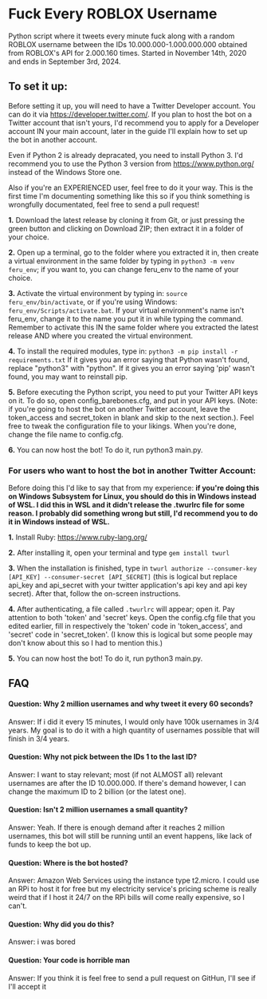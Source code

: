 # Fuck Every ROBLOX Username
Python script where it tweets every minute fuck along with a random ROBLOX username between the IDs 10.000.000-1.000.000.000 obtained from ROBLOX's API for 2.000.160 times.
Started in November 14th, 2020 and ends in September 3rd, 2024.
 
## To set it up:
Before setting it up, you will need to have a Twitter Developer account. You can do it via https://developer.twitter.com/. If you plan to host the bot on a Twitter account that isn't yours, I'd recommend you to apply for a Developer account IN your main account, later in the guide I'll explain how to set up the bot in another account. 

Even if Python 2 is already depracated, you need to install Python 3. I'd recommend you to use the Python 3 version from https://www.python.org/ instead of the Windows Store one.

Also if you're an EXPERIENCED user, feel free to do it your way. This is the first time I'm documenting something like this so if you think something is wrongfully documentated, feel free to send a pull request!

**1.** Download the latest release by cloning it from Git, or just pressing the green button and clicking on Download ZIP; then extract it in a folder of your choice.

**2.** Open up a terminal, go to the folder where you extracted it in, then create a virtual environment in the same folder by typing in `python3 -m venv feru_env`; if you want to, you can change feru_env to the name of your choice.

**3.** Activate the virtual environment by typing in: `source feru_env/bin/activate`, or if you're using Windows: `feru_env/Scripts/activate.bat`. If your virtual environment's name isn't feru_env, change it to the name you put it in while typing the command. Remember to activate this IN the same folder where you extracted the latest release AND where you created the virtual environment.

**4.** To install the required modules, type in: `python3 -m pip install -r requirements.txt`
If it gives you an error saying that Python wasn't found, replace "python3" with "python". If it gives you an error saying 'pip' wasn't found, you may want to reinstall pip.

**5.** Before executing the Python script, you need to put your Twitter API keys on it. To do so, open config_barebones.cfg, and put in your API keys. (Note: if you're going to host the bot on another Twitter account, leave the token_access and secret_token in blank and skip to the next section.). Feel free to tweak the configuration file to your likings. When you're done, change the file name to config.cfg.

**6.** You can now host the bot! To do it, run python3 main.py.

### For users who want to host the bot in another Twitter Account:
Before doing this I'd like to say that from my experience: **if you're doing this on Windows Subsystem for Linux, you should do this in Windows instead of WSL. I did this in WSL and it didn't release the .twurlrc file for some reason. I probably did something wrong but still, I'd recommend you to do it in Windows instead of WSL.**

**1.** Install Ruby: https://www.ruby-lang.org/

**2.** After installing it, open your terminal and type `gem install twurl`

**3.** When the installation is finished, type in `twurl authorize --consumer-key [API_KEY] --consumer-secret [API_SECRET]` (this is logical but replace api_key and api_secret with your twitter application's api key and api key secret). After that, follow the on-screen instructions.

**4.** After authenticating, a file called `.twurlrc` will appear; open it. Pay attention to both 'token' and 'secret' keys. Open the config.cfg file that you edited earlier, fill in respectively the 'token' code in 'token_access', and 'secret' code in 'secret_token'. (I know this is logical but some people may don't know about this so I had to mention this.)

**5.** You can now host the bot! To do it, run python3 main.py.

## FAQ

#### Question: Why 2 million usernames and why tweet it every 60 seconds?
Answer: If i did it every 15 minutes, I would only have 100k usernames in 3/4 years. My goal is to do it with a high quantity of usernames possible that will finish in 3/4 years.

#### Question: Why not pick between the IDs 1 to the last ID?
Answer: I want to stay relevant; most (if not ALMOST all) relevant usernames are after the ID 10.000.000. If there's demand however, I can change the maximum ID to 2 billion (or the latest one).

#### Question: Isn't 2 million usernames a small quantity?
Answer: Yeah. If there is enough demand after it reaches 2 million usernames, this bot will still be running until an event happens, like lack of funds to keep the bot up.

#### Question: Where is the bot hosted?
Answer: Amazon Web Services using the instance type t2.micro. I could use an RPi to host it for free but my electricity service's pricing scheme is really weird that if I host it 24/7 on the RPi bills will come really expensive, so I can't.

#### Question: Why did you do this?
Answer: i was bored

#### Question: Your code is horrible man
Answer: If you think it is feel free to send a pull request on GitHun, I'll see if I'll accept it
